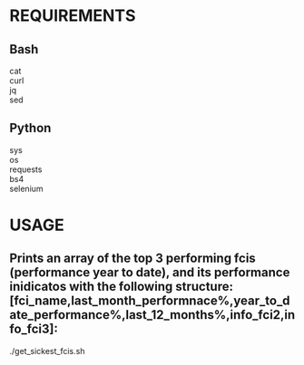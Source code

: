 # REQUIREMENTS
## Bash
cat  
curl  
jq  
sed  
  
## Python
sys  
os  
requests  
bs4  
selenium  
  
# USAGE  
## Prints an array of the top 3 performing fcis (performance year to date), and its performance inidicatos with the following structure: [fci_name,last_month_performnace%,year_to_date_performance%,last_12_months%,info_fci2,info_fci3]:  
./get_sickest_fcis.sh   
